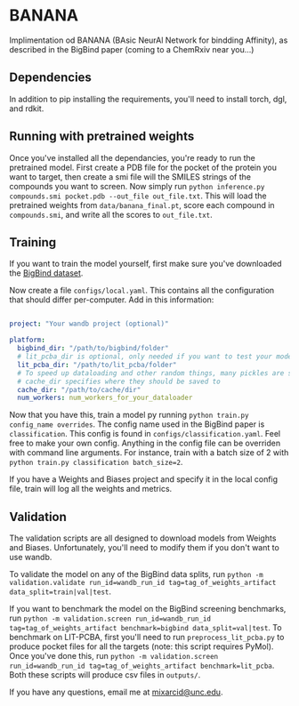 # BANANA

Implimentation od BANANA (BAsic NeurAl Network for bindding Affinity), as described in the BigBind paper (coming to a ChemRxiv near you...)

## Dependencies

In addition to pip installing the requirements, you'll need to install torch, dgl, and rdkit.

## Running with pretrained weights

Once you've installed all the dependancies, you're ready to run the pretrained model. First create a PDB file for the pocket of the protein you want to target, then create a smi file will the SMILES strings of the compounds you want to screen. Now simply run `python inference.py compounds.smi pocket.pdb --out_file out_file.txt`. This will load the pretrained weights from `data/banana_final.pt`, score each compound in `compounds.smi`, and write all the scores to `out_file.txt`.

## Training

If you want to train the model yourself, first make sure you've downloaded the [BigBind dataset](https://storage.googleapis.com/bigbind/BigBindV1.tar.bz2).

Now create a file `configs/local.yaml`. This contains all the configuration that should differ per-computer. Add in this information:
```yaml

project: "Your wandb project (optional)"

platform:
  bigbind_dir: "/path/to/bigbind/folder"
  # lit_pcba_dir is optional, only needed if you want to test your model on LIT_PCBA
  lit_pcba_dir: "/path/to/lit_pcba/folder"
  # To speed up dataloading and other random things, many pickles are saved.
  # cache_dir specifies where they should be saved to
  cache_dir: "/path/to/cache/dir"
  num_workers: num_workers_for_your_dataloader

```

Now that you have this, train a model py running `python train.py config_name overrides`. The config name used in the BigBind paper is `classification`. This config is found in `configs/classification.yaml`. Feel free to make your own config. Anything in the config file can be overriden with command line arguments. For instance, train with a batch size of 2 with `python train.py classification batch_size=2`.

If you have a Weights and Biases project and specify it in the local config file, train will log all the weights and metrics.

## Validation

The validation scripts are all designed to download models from Weights and Biases. Unfortunately, you'll need to modify them if you don't want to use wandb.

To validate the model on any of the BigBind data splits, run `python -m validation.validate run_id=wandb_run_id tag=tag_of_weights_artifact data_split=train|val|test`.

If you want to benchmark the model on the BigBind screening benchmarks, run `python -m validation.screen run_id=wandb_run_id tag=tag_of_weights_artifact benchmark=bigbind data_split=val|test`. To benchmark on LIT-PCBA, first you'll need to run `preprocess_lit_pcba.py` to produce pocket files for all the targets (note: this script requires PyMol). Once you've done this, run `python -m validation.screen run_id=wandb_run_id tag=tag_of_weights_artifact benchmark=lit_pcba`. Both these scripts will produce csv files in `outputs/`.

If you have any questions, email me at [mixarcid@unc.edu](mailto:mixarcid@unc.edu).


